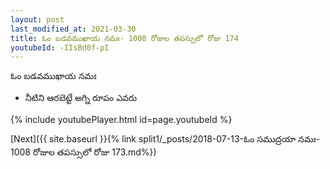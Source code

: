 ```yaml
---
layout: post
last_modified_at: 2021-03-30
title: ఓం బడవముఖాయ నమః- 1008 రోజుల తపస్సులో రోజు 174
youtubeId: -IIsBd0f-pI
---
```

 
 
 ఓం బడవముఖాయ నమః  
 
 -  నీటిని ఆరబెట్టే అగ్ని రూపం ఎవరు 
 
  
 
  
 
 
 
 
 
 


{% include youtubePlayer.html id=page.youtubeId %}
 
[Next]({{ site.baseurl }}{% link  split1/_posts/2018-07-13-ఓం సముద్రయా నమః- 1008 రోజుల తపస్సులో రోజు 173.md%})
 
